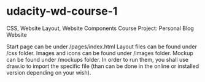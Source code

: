 # udacity-wd-course-1

CSS, Website Layout, Website Components Course Project: Personal Blog Website

Start page can be under /pages/index.html
Layout files can be found under /css folder.
Images and icons can be found under /images folder.
Mockup can be found under /mockups folder. In order to run them, you shall use draw.io to import the specific file (than can be done in the online or installed version depending on your wish).
